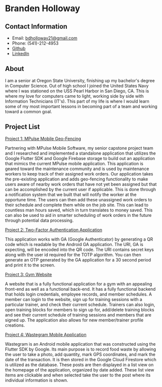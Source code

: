 # Branden Holloway

## Contact Information
   - Email: bdholloway21@gmail.com
   - Phone: (541)-212-4953
   - [Github](https://github.com/bdholloway)
   - [LinkedIn](https://www.linkedin.com/in/branden-holloway-28a979119/)


## About
   I am a senior at Oregon State University, finishing up my bachelor's degree in Computer Science. Out of high school
   I joined the United States Navy where I was stationed on the USS Pearl Harbor in San Diego, CA. This is where my love 
   for computers came to light, working side by side with Information Technicians (IT's). This part of my life is where I would
   learn some of my most important lessons in becoming part of a team and working toward a common goal.

## Project List
   [Project 1: MPulse Mobile Geo-Fencing](https://github.com/bdholloway/CS461/tree/master/Test/testflutter)
   
   Partnering with MPulse Mobile Software, my senior capstone project team and I researched and implemented a standalone application that utilizes the Google Flutter SDK and Google Firebase storage to build out an application that mimics the current MPulse mobile application. This application is geared toward the maintenance community and is used by maintenance workers to keep track of their assigned work orders. Our application takes the pre-existing application and adds geo-fencing functionality to make users aware of nearby work orders that have not yet been assigned but that can be accomplished by the current user if applicable. This is done through a notification system that we built that will notify the worker at the opportune time. The users can then add these unassigned work orders to their schedule and complete them while on the job site. This can lead to countless man hours saved, which in turn translates to money saved. This can also be used to aid in smarter scheduling of work orders in the future through potential data processing. 

   [Project 2: Two-Factor Authentication  Application](https://github.com/bdholloway/CS370) 
   
   This application works with GA (Google Authenticator) by generating a QR code which is readable
   by the Android GA application. The URI, GA is expecting, will be encoded into the QR code. The URI
   contains secret keys along with the user id required for the TOTP algorithm. You can then generate
   an OTP generated by the GA application for a 30 second period and print it to the screen.  


   [Project 3: Gym Website](https://github.com/bdholloway/CS340Project)
   
   A website that is a fully functional application for a gym with an appealing front-end as well as a functional 
   back-end. It has a fully functional backend that holds login credentials, employee records, and member schedules. 
   A member can login to the website, sign up for training sessions with a particular trainer, and check their 
   current schedule. Trainers can also login, open training blocks for members to sign up for, add/delete 
   training blocks and see their current schedule of training sessions and members that are signed up. The application
   also allows for new member/trainer profile creations. 


   [Project 4: Wastegram Mobile Application](https://github.com/bdholloway/CS492)
   
   Wastegram is an Android mobile application that was constructed using the Flutter SDK by Google. Its main purpose
   is to record food waste by allowing the user to take a photo, add quantity, mark GPS coordinates, and mark the date
   of the transaction. It is then stored in the Google Cloud Firestore which is utilized as the database. These posts
   are then displayed in a list view on the homepage of the application, organized by date added. These list view items
   are clickable and when selected take the user to the post where its individual information is shown. 
